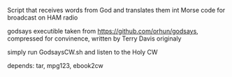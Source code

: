 Script that receives words from God and translates them int Morse code for broadcast on HAM radio

godsays executible taken from https://github.com/orhun/godsays, compressed for convinence, written by Terry Davis originaly

simply run GodsaysCW.sh and listen to the Holy CW

depends: tar, mpg123, ebook2cw
